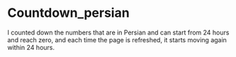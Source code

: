 # Countdown_persian
I counted down the numbers that are in Persian and can start from 24 hours and reach zero, and each time the page is refreshed, it starts moving again within 24 hours.
